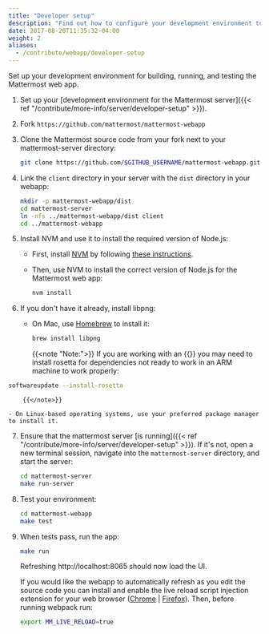 ```yaml
---
title: "Developer setup"
description: "Find out how to configure your development environment to build, run, and test the Mattermost web app."
date: 2017-08-20T11:35:32-04:00
weight: 2
aliases:
  - /contribute/webapp/developer-setup
---
```


Set up your development environment for building, running, and testing the Mattermost web app.

1. Set up your [development environment for the Mattermost server]({{< ref "/contribute/more-info/server/developer-setup" >}}).

2. Fork `https://github.com/mattermost/mattermost-webapp`

3. Clone the Mattermost source code from your fork next to your mattermost-server directory:

    ```sh
    git clone https://github.com/$GITHUB_USERNAME/mattermost-webapp.git
    ```

4. Link the `client` directory in your server with the `dist` directory in your webapp:

    ```sh
    mkdir -p mattermost-webapp/dist
    cd mattermost-server
    ln -nfs ../mattermost-webapp/dist client
    cd ../mattermost-webapp
    ```

5. Install NVM and use it to install the required version of Node.js:

    - First, install [NVM](https://github.com/nvm-sh/nvm) by following [these instructions](https://github.com/nvm-sh/nvm#installing-and-updating).

    - Then, use NVM to install the correct version of Node.js for the Mattermost web app:
        ```sh
        nvm install
        ```

6. If you don't have it already, install libpng:

    - On Mac, use [Homebrew](https://brew.sh/) to install it:

        ```sh
        brew install libpng
        ```

        {{<note "Note:">}}
If you are working with an {{<newtabref title="Apple Silicon Mac" href="https://support.apple.com/en-us/HT211814">}} you may need to install rosetta for dependencies not ready to work in an ARM machine to work properly:

```sh
softwareupdate --install-rosetta
```
        {{</note>}}

    - On Linux-based operating systems, use your preferred package manager to install it.

7. Ensure that the mattermost server [is running]({{< ref "/contribute/more-info/server/developer-setup" >}}). If it's not, open a new terminal session, navigate into the `mattermost-server` directory, and start the server:

    ```sh
    cd mattermost-server
    make run-server
    ```

8. Test your environment:

    ```sh
    cd mattermost-webapp
    make test
    ```

9. When tests pass, run the app:

    ```sh
    make run
    ```

    Refreshing http://localhost:8065 should now load the UI.

    If you would like the webapp to automatically refresh as you edit the source code you can install and enable the live reload script injection extension for your web browser ([Chrome](https://chrome.google.com/webstore/detail/remotelivereload/jlppknnillhjgiengoigajegdpieppei/related?hl=en) | [Firefox](https://addons.mozilla.org/en-US/firefox/addon/livereload-web-extension/)). Then, before running webpack run:

    ```sh
    export MM_LIVE_RELOAD=true
    ```
